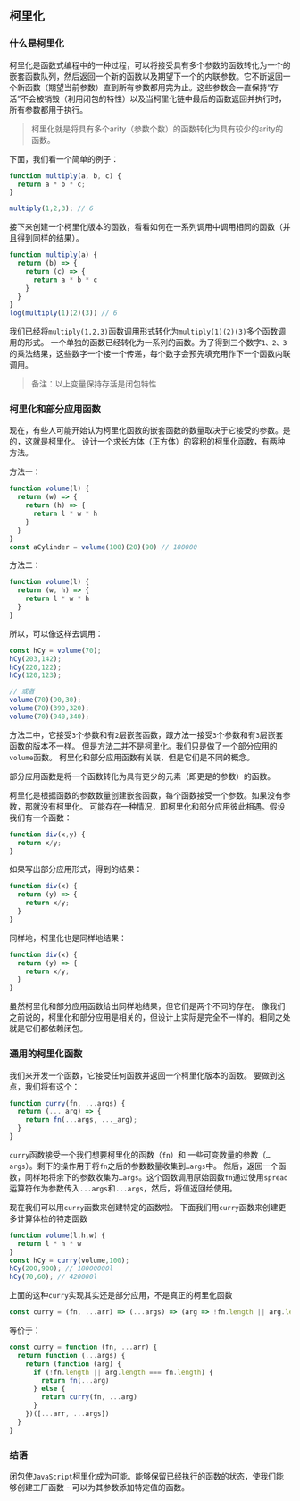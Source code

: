 ## 柯里化

### 什么是柯里化

柯里化是函数式编程中的一种过程，可以将接受具有多个参数的函数转化为一个的嵌套函数队列，然后返回一个新的函数以及期望下一个的内联参数。它不断返回一个新函数（期望当前参数）直到所有参数都用完为止。这些参数会一直保持“存活”不会被销毁（利用闭包的特性）以及当柯里化链中最后的函数返回并执行时，所有参数都用于执行。

> 柯里化就是将具有多个arity（参数个数）的函数转化为具有较少的arity的函数。

下面，我们看一个简单的例子：

```js
function multiply(a, b, c) {
  return a * b * c;
}

multiply(1,2,3); // 6
```

接下来创建一个柯里化版本的函数，看看如何在一系列调用中调用相同的函数（并且得到同样的结果）。

```js
function multiply(a) {
  return (b) => {
    return (c) => {
      return a * b * c
    }
  }
}
log(multiply(1)(2)(3)) // 6
```

我们已经将` multiply(1,2,3) `函数调用形式转化为` multiply(1)(2)(3) `多个函数调用的形式。
一个单独的函数已经转化为一系列的函数。为了得到三个数字` 1、2、3 `的乘法结果，这些数字一个接一个传递，每个数字会预先填充用作下一个函数内联调用。

> 备注：以上变量保持存活是闭包特性

### 柯里化和部分应用函数

现在，有些人可能开始认为柯里化函数的嵌套函数的数量取决于它接受的参数。是的，这就是柯里化。 设计一个求长方体（正方体）的容积的柯里化函数，有两种方法。

方法一：

```js
function volume(l) {
  return (w) => {
    return (h) => {
      return l * w * h
    }
  }
}
const aCylinder = volume(100)(20)(90) // 180000
```

方法二：

```js
function volume(l) {
  return (w, h) => {
    return l * w * h
  }
}
```

所以，可以像这样去调用：

```js
const hCy = volume(70);
hCy(203,142);
hCy(220,122);
hCy(120,123);

// 或者
volume(70)(90,30);
volume(70)(390,320);
volume(70)(940,340);
```

方法二中，它接受` 3 `个参数和有` 2 `层嵌套函数，跟方法一接受` 3 `个参数和有` 3 `层嵌套函数的版本不一样。
但是方法二并不是柯里化。我们只是做了一个部分应用的` volume `函数。
柯里化和部分应用函数有关联，但是它们是不同的概念。

部分应用函数是将一个函数转化为具有更少的元素（即更是的参数）的函数。

柯里化是根据函数的参数数量创建嵌套函数，每个函数接受一个参数。如果没有参数，那就没有柯里化。 可能存在一种情况，即柯里化和部分应用彼此相遇。假设我们有一个函数：

```js
function div(x,y) {
  return x/y;
}
```
如果写出部分应用形式，得到的结果：

```js
function div(x) {
  return (y) => {
    return x/y;
  }
}
```

同样地，柯里化也是同样地结果：

```js
function div(x) {
  return (y) => {
    return x/y;
  }
}
```

虽然柯里化和部分应用函数给出同样地结果，但它们是两个不同的存在。 像我们之前说的，柯里化和部分应用是相关的，但设计上实际是完全不一样的。相同之处就是它们都依赖闭包。

### 通用的柯里化函数

我们来开发一个函数，它接受任何函数并返回一个柯里化版本的函数。 要做到这点，我们将有这个：

```js
function curry(fn, ...args) {
  return (..._arg) => {
    return fn(...args, ..._arg);
  }
}
```

` curry `函数接受一个我们想要柯里化的函数（` fn `）和 一些可变数量的参数（` …args `）。剩下的操作用于将` fn `之后的参数数量收集到` …args `中。
然后，返回一个函数，同样地将余下的参数收集为` …args `。这个函数调用原始函数` fn `通过使用` spread `运算符作为参数传入` ...args `和` ...args `，然后，将值返回给使用。

现在我们可以用` curry `函数来创建特定的函数啦。 下面我们用` curry `函数来创建更多计算体检的特定函数

```js
function volume(l,h,w) {
  return l * h * w
}
const hCy = curry(volume,100);
hCy(200,900); // 18000000l
hCy(70,60); // 420000l
```

上面的这种` curry `实现其实还是部分应用，不是真正的柯里化函数

```js
const curry = (fn, ...arr) => (...args) => (arg => !fn.length || arg.length === fn.length ? fn(...arg) : curry(fn, ...arg))([...arr, ...args])
```

等价于：

```js
const curry = function (fn, ...arr) {
  return function (...args) {
    return (function (arg) {
      if (!fn.length || arg.length === fn.length) {
        return fn(...arg)
      } else {
        return curry(fn, ...arg)
      }
    })([...arr, ...args])
  }
}
```

### 结语

闭包使` JavaScript `柯里化成为可能。能够保留已经执行的函数的状态，使我们能够创建工厂函数 - 可以为其参数添加特定值的函数。
